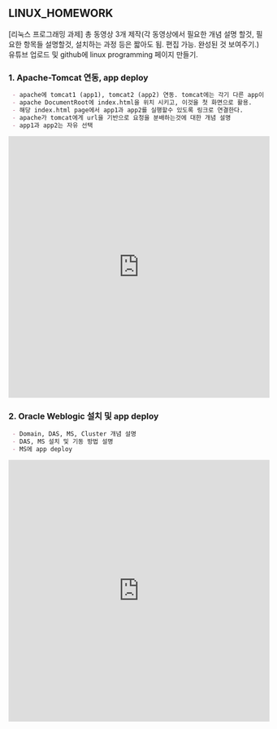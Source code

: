 ## LINUX_HOMEWORK
[리눅스 프로그래밍 과제]
총 동영상 3개 제작(각 동영상에서 필요한 개념 설명 할것, 필요한 항목들 설명할것, 설치하는 과정 등은 짧아도 됨. 편집 가능. 완성된 것 보여주기.)
유튜브 업로드 및 github에 linux programming  페이지 만들기.


### 1. Apache-Tomcat 연동, app deploy

```markdown
 - apache에 tomcat1 (app1), tomcat2 (app2) 연동. tomcat에는 각기 다른 app이 deploy되어 있다.
 - apache DocumentRoot에 index.html을 위치 시키고, 이것을 첫 화면으로 활용. 
 - 해당 index.html page에서 app1과 app2를 실행할수 있도록 링크로 연결한다.
 - apache가 tomcat에게 url을 기반으로 요청을 분배하는것에 대한 개념 설명
 - app1과 app2는 자유 선택
```

<iframe width="514" height="514" src="https://www.youtube.com/embed/rjWy8nTqmHI" title="YouTube video player" frameborder="0" allow="accelerometer; autoplay; clipboard-write; encrypted-media; gyroscope; picture-in-picture" allowfullscreen></iframe>

### 2. Oracle Weblogic 설치 및 app deploy

```markdown
 - Domain, DAS, MS, Cluster 개념 설명
 - DAS, MS 설치 및 기동 방법 설명
 - MS에 app deploy
```

<iframe width="514" height="514" src="https://www.youtube.com/embed/lT-J8jgOxO8" title="YouTube video player" frameborder="0" allow="accelerometer; autoplay; clipboard-write; encrypted-media; gyroscope; picture-in-picture" allowfullscreen></iframe>
